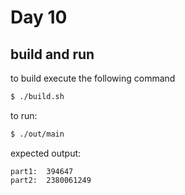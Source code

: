 # Day 10

## build and run
to build execute the following command

``` sh
$ ./build.sh
```

to run:

``` sh
$ ./out/main
```

expected output:

``` 
part1:	394647
part2:	2380061249
```
